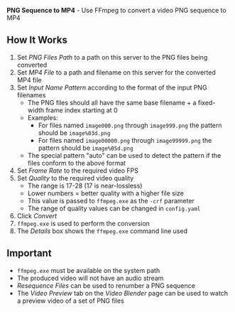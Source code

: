 **PNG Sequence to MP4** - Use FFmpeg to convert a video PNG sequence to MP4

## How It Works
1. Set _PNG Files Path_ to a path on this server to the PNG files being converted
1. Set _MP4 File_ to a path and filename on this server for the converted MP4 file
1. Set _Input Name Pattern_ according to the format of the input PNG filenames
    - The PNG files should all have the same base filename + a fixed-width frame index starting at 0
    - Examples:
        - For files named `image000.png` through `image999.png` the pattern should be `image%03d.png`
        - For files named `image00000.png` through `image99999.png` the pattern should be `image%05d.png`
    - The special pattern "auto" can be used to detect the pattern if the files conform to the above format
1. Set _Frame Rate_ to the required video FPS
1. Set _Quality_ to the required video quality
    - The range is 17-28 (17 is near-lossless)
    - Lower numbers = better quality with a higher file size
    - This value is passed to `ffmpeg.exe` as the `-crf` parameter
    - The range of quality values can be changed in `config.yaml`
1. Click _Convert_
1. `ffmpeg.exe` is used to perform the conversion
1. The _Details_ box shows the `ffmpeg.exe` command line used

## Important
- `ffmpeg.exe` must be available on the system path
- The produced video will not have an audio stream
- _Resequence Files_ can be used to renumber a PNG sequence
- The _Video Preview_ tab on the _Video Blender_ page can be used to watch a preview video of a set of PNG files
